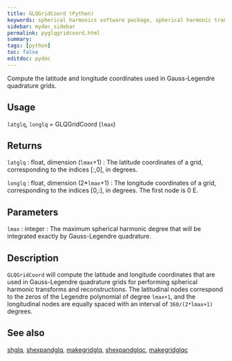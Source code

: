 ```yaml
---
title: GLQGridCoord (Python)
keywords: spherical harmonics software package, spherical harmonic transform, legendre functions, multitaper spectral analysis, fortran, Python, gravity, magnetic field
sidebar: mydoc_sidebar
permalink: pyglqgridcoord.html
summary:
tags: [python]
toc: false
editdoc: pydoc
---
```


Compute the latitude and longitude coordinates used in Gauss-Legendre quadrature grids.

## Usage

`latglq`, `longlq` = GLQGridCoord (`lmax`)

## Returns

`latglq` : float, dimension (`lmax`+1)
:   The latitude coordinates of a grid, corresponding to the indices [:,0], in degrees.

`longlq` : float, dimension (2\*`lmax`+1)
:   The longitude coordinates of a grid, corresponding to the indices [0,:], in degrees. The first node is 0 E.

## Parameters

`lmax` : integer
:   The maximum spherical harmonic degree that will be integrated exactly by Gauss-Legendre quadrature.

## Description

`GLQGridCoord` will compute the latitude and longitude coordinates that are used in Gauss-Legendre quadrature grids for performing spherical harmonic transforms and reconstructions. The latitudinal nodes correspond to the zeros of the Legendre polynomial of degree `lmax+1`, and the longitudinal nodes are equally spaced with an interval of `360/(2*lmax+1)` degrees.

## See also

[shglq](pyshglq.html), [shexpandglq](pyshexpandglq.html), [makegridglq](pymakegridglq.html), [shexpandglqc](pyshexpandglqc.html), [makegridglqc](pymakegridglqc.html)
